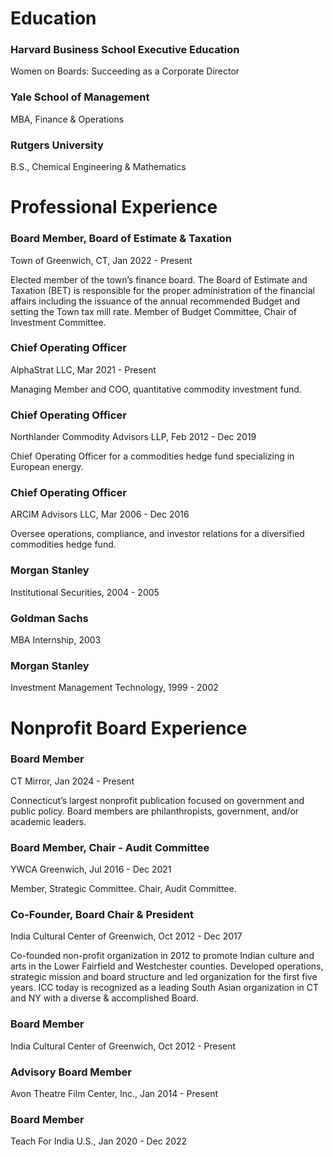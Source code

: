 # Education

### Harvard Business School Executive Education
Women on Boards: Succeeding as a Corporate Director

### Yale School of Management
MBA, Finance & Operations

### Rutgers University
B.S., Chemical Engineering & Mathematics



# Professional Experience

### Board Member, Board of Estimate & Taxation
Town of Greenwich, CT,
Jan 2022 - Present

Elected member of the town’s finance board. The Board of Estimate and Taxation (BET) is responsible for the proper administration of the financial affairs including the issuance of the annual recommended Budget and setting the Town tax mill rate. Member of Budget Committee, Chair of Investment Committee.


### Chief Operating Officer
AlphaStrat LLC,
Mar 2021 - Present

Managing Member and COO, quantitative commodity investment fund.

### Chief Operating Officer
Northlander Commodity Advisors LLP,
Feb 2012 - Dec 2019

Chief Operating Officer for a commodities hedge fund specializing in European energy.

### Chief Operating Officer
ARCIM Advisors LLC,
Mar 2006 - Dec 2016

Oversee operations, compliance, and investor relations for a diversified commodities hedge fund.

### Morgan Stanley
Institutional Securities,
2004 - 2005

### Goldman Sachs
MBA Internship,
2003

### Morgan Stanley
Investment Management Technology,
1999 - 2002

# Nonprofit Board Experience

### Board Member
CT Mirror,
Jan 2024 - Present

Connecticut’s largest nonprofit publication focused on government and public policy. Board members are philanthropists, government, and/or academic leaders.

### Board Member, Chair - Audit Committee
YWCA Greenwich,
Jul 2016 - Dec 2021

Member, Strategic Committee. Chair, Audit Committee.

### Co-Founder, Board Chair & President
India Cultural Center of Greenwich,
Oct 2012 - Dec 2017

Co-founded non-profit organization in 2012 to promote Indian culture and arts in the Lower Fairfield and Westchester counties. Developed operations, strategic mission and board structure and led organization for the first five years. ICC today is recognized as a leading South Asian organization in CT and NY with a diverse & accomplished Board.

### Board Member
India Cultural Center of Greenwich,
Oct 2012 - Present

### Advisory Board Member
Avon Theatre Film Center, Inc.,
Jan 2014 - Present

### Board Member
Teach For India U.S.,
Jan 2020 - Dec 2022


